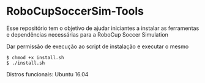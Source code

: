 # RoboCupSoccerSim-Tools
Esse repositório tem o objetivo de ajudar iniciantes a instalar as ferramentas e dependências necessárias para a RoboCup Soccer Simulation

<p>Dar permissão de execução ao script de instalação e executar o mesmo</p>
<pre><code>$ chmod +x install.sh
$ ./install.sh
</code></pre>

Distros funcionais:
Ubuntu 16.04
